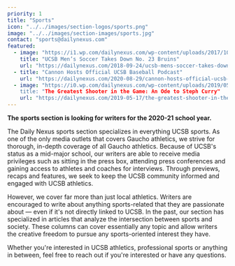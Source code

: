 ```yaml
---
priority: 1
title: "Sports"
icon: "../../images/section-logos/sports.png"
image: "../../images/section-images/sports.jpg"
contact: "sports@dailynexus.com"
featured:
  - image: "https://i1.wp.com/dailynexus.com/wp-content/uploads/2017/10/MensSoccer_ChristinaDeMarzo_10-21-17_1-web.jpg"
    title: "UCSB Men’s Soccer Takes Down No. 23 Bruins"
    url: "https://dailynexus.com/2018-09-24/ucsb-mens-soccer-takes-down-no-23-bruins/"
  - title: "Cannon Hosts Official UCSB Baseball Podcast"
    url: "https://dailynexus.com/2020-08-29/cannon-hosts-official-ucsb-baseball-podcast/"
  - image: "https://i0.wp.com/dailynexus.com/wp-content/uploads/2019/05/dncurry-01.png
    title: "The Greatest Shooter in the Game: An Ode to Steph Curry"
    url: "https://dailynexus.com/2019-05-17/the-greatest-shooter-in-the-game-an-ode-to-steph-curry/"
---
```

**The sports section is looking for writers for the 2020-21 school year.**

The Daily Nexus sports section specializes in everything UCSB sports. As one of the only media outlets that covers Gaucho athletics, we strive for thorough, in-depth coverage of all Gaucho athletics. Because of UCSB's status as a mid-major school, our writers are able to receive media privileges such as sitting in the press box, attending press conferences and gaining access to athletes and coaches for interviews. Through previews, recaps and features, we seek to keep the UCSB community informed and engaged with UCSB athletics.

However, we cover far more than just local athletics. Writers are encouraged to write about anything sports-related that they are passionate about — even if it's not directly linked to UCSB. In the past, our section has specialized in articles that analyze the intersection between sports and society. These columns can cover essentially any topic and allow writers the creative freedom to pursue any sports-oriented interest they have.

Whether you're interested in UCSB athletics, professional sports or anything in between, feel free to reach out if you're interested or have any questions.
